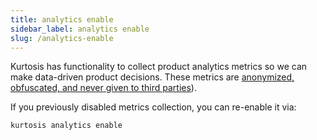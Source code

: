 ```yaml
---
title: analytics enable
sidebar_label: analytics enable
slug: /analytics-enable
---
```


Kurtosis has functionality to collect product analytics metrics so we can make data-driven product decisions. These metrics are [anonymized, obfuscated, and never given to third parties](../advanced-concepts/metrics-philosophy.md)).

If you previously disabled metrics collection, you can re-enable it via:

```bash
kurtosis analytics enable
``` 
